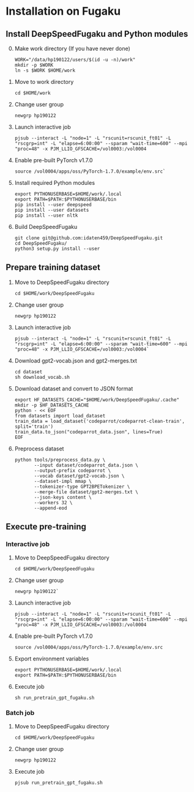 Installation on Fugaku
======================

Install DeepSpeedFugaku and Python modules
------------------------------------------

0. Make work directory (If you have never done)
    ```
    WORK="/data/hp190122/users/$(id -u -n)/work"
    mkdir -p $WORK
    ln -s $WORK $HOME/work
    ```
1. Move to work directory
    ```
    cd $HOME/work
    ```
2. Change user group
    ```
    newgrp hp190122
    ```
3. Launch interactive job
    ```
    pjsub --interact -L "node=1" -L "rscunit=rscunit_ft01" -L "rscgrp=int" -L "elapse=6:00:00" --sparam "wait-time=600" --mpi "proc=48" -x PJM_LLIO_GFSCACHE=/vol0003:/vol0004
    ```
4. Enable pre-built PyTorch v1.7.0
    ```
	source /vol0004/apps/oss/PyTorch-1.7.0/example/env.src`
    ```
5. Install required Python modules
	```
	export PYTHONUSERBASE=$HOME/work/.local
	export PATH=$PATH:$PYTHONUSERBASE/bin
	pip install --user deepspeed
	pip install --user datasets
    pip install --user nltk
	```
6. Build DeepSpeedFugaku
	```
	git clone git@github.com:idaten459/DeepSpeedFugaku.git
	cd DeepSpeedFugaku/
	python3 setup.py install --user
	```

Prepare training dataset
------------------------

1. Move to DeepSpeedFugaku directory
    ```
    cd $HOME/work/DeepSpeedFugaku
    ```
2. Change user group
    ```
    newgrp hp190122
    ```
3. Launch interactive job
    ```
    pjsub --interact -L "node=1" -L "rscunit=rscunit_ft01" -L "rscgrp=int" -L "elapse=6:00:00" --sparam "wait-time=600" --mpi "proc=48" -x PJM_LLIO_GFSCACHE=/vol0003:/vol0004`
    ```
4. Download gpt2-vocab.json and gpt2-merges.txt
    ```
    cd dataset
    sh download_vocab.sh
    ```
5. Download dataset and convert to JSON format
    ```
    export HF_DATASETS_CACHE="$HOME/work/DeepSpeedFugaku/.cache"
    mkdir -p $HF_DATASETS_CACHE
    python - << EOF
    from datasets import load_dataset
    train_data = load_dataset('codeparrot/codeparrot-clean-train', split='train')
    train_data.to_json("codeparrot_data.json", lines=True)
    EOF
    ```
6. Preprocess dataset
    ```
    python tools/preprocess_data.py \
           --input dataset/codeparrot_data.json \
           --output-prefix codeparrot \
           --vocab dataset/gpt2-vocab.json \
           --dataset-impl mmap \
           --tokenizer-type GPT2BPETokenizer \
           --merge-file dataset/gpt2-merges.txt \
           --json-keys content \
           --workers 32 \
           --append-eod
    ```

Execute pre-training
--------------------

### Interactive job

1. Move to DeepSpeedFugaku directory
    ```
    cd $HOME/work/DeepSpeedFugaku
    ```
2. Change user group
    ```
    newgrp hp190122`
    ```
3. Launch interactive job
    ```
    pjsub --interact -L "node=1" -L "rscunit=rscunit_ft01" -L "rscgrp=int" -L "elapse=6:00:00" --sparam "wait-time=600" --mpi "proc=48" -x PJM_LLIO_GFSCACHE=/vol0003:/vol0004
    ```
4. Enable pre-built PyTorch v1.7.0
    ```
	source /vol0004/apps/oss/PyTorch-1.7.0/example/env.src
    ```
5. Export environment variables
    ```
    export PYTHONUSERBASE=$HOME/work/.local
    export PATH=$PATH:$PYTHONUSERBASE/bin
    ```
6. Execute job
    ```
    sh run_pretrain_gpt_fugaku.sh
    ```

### Batch job

1. Move to DeepSpeedFugaku directory
    ```
    cd $HOME/work/DeepSpeedFugaku
    ```
2. Change user group
    ```
    newgrp hp190122
    ```
3. Execute job
    ```
    pjsub run_pretrain_gpt_fugaku.sh
    ```
